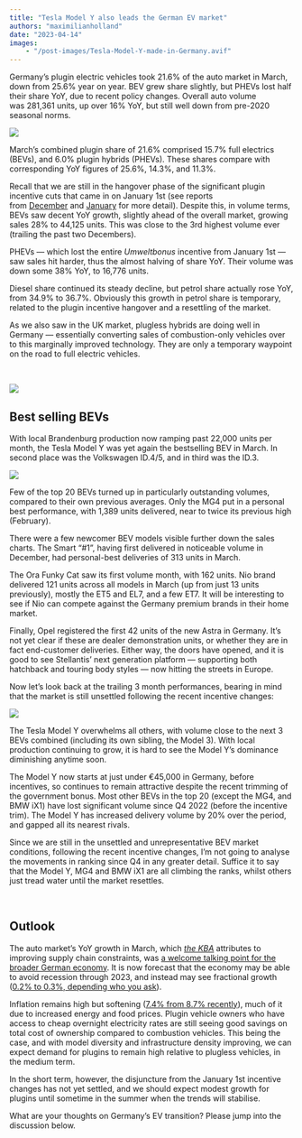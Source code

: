 ```yaml
---
title: "Tesla Model Y also leads the German EV market"
authors: "maximilianholland"
date: "2023-04-14"
images: 
    - "/post-images/Tesla-Model-Y-made-in-Germany.avif"
---
```


Germany’s plugin electric vehicles took 21.6% of the auto market in March, down from 25.6% year on year. BEV grew share slightly, but PHEVs lost half their share YoY, due to recent policy changes. Overall auto volume was 281,361 units, up over 16% YoY, but still well down from pre-2020 seasonal norms.

![](post-images/March-2023-Germany-Passenger-Auto-Registrations.avif)

March’s combined plugin share of 21.6% comprised 15.7% full electrics (BEVs), and 6.0% plugin hybrids (PHEVs). These shares compare with corresponding YoY figures of 25.6%, 14.3%, and 11.3%.

Recall that we are still in the hangover phase of the significant plugin incentive cuts that came in on January 1st (see reports from [December](/2023/01/08/in-december-evs-took-more-than-half-of-the-german-car-market/) and [January](/2023/02/13/domestic-tesla-model-y-dominated-the-german-ev-market-in-january/) for more detail). Despite this, in volume terms, BEVs saw decent YoY growth, slightly ahead of the overall market, growing sales 28% to 44,125 units. This was close to the 3rd highest volume ever (trailing the past two Decembers).

PHEVs — which lost the entire _Umweltbonus_ incentive from January 1st — saw sales hit harder, thus the almost halving of share YoY. Their volume was down some 38% YoY, to 16,776 units.

Diesel share continued its steady decline, but petrol share actually rose YoY, from 34.9% to 36.7%. Obviously this growth in petrol share is temporary, related to the plugin incentive hangover and a resettling of the market.

As we also saw in the UK market, plugless hybrids are doing well in Germany — essentially converting sales of combustion-only vehicles over to this marginally improved technology. They are only a temporary waypoint on the road to full electric vehicles.

 

![](post-images/March-2023-Germany-Monthly-Powertrain-Market-Share.avif)

## Best selling BEVs

With local Brandenburg production now ramping past 22,000 units per month, the Tesla Model Y was yet again the bestselling BEV in March. In second place was the Volkswagen ID.4/5, and in third was the ID.3.

![](post-images/Germany-BEVs-March-2023.avif)

Few of the top 20 BEVs turned up in particularly outstanding volumes, compared to their own previous averages. Only the MG4 put in a personal best performance, with 1,389 units delivered, near to twice its previous high (February).

There were a few newcomer BEV models visible further down the sales charts. The Smart “#1”, having first delivered in noticeable volume in December, had personal-best deliveries of 313 units in March.

The Ora Funky Cat saw its first volume month, with 162 units. Nio brand delivered 121 units across all models in March (up from just 13 units previously), mostly the ET5 and EL7, and a few ET7. It will be interesting to see if Nio can compete against the Germany premium brands in their home market.

Finally, Opel registered the first 42 units of the new Astra in Germany. It’s not yet clear if these are dealer demonstration units, or whether they are in fact end-customer deliveries. Either way, the doors have opened, and it is good to see Stellantis’ next generation platform — supporting both hatchback and touring body styles — now hitting the streets in Europe.

Now let’s look back at the trailing 3 month performances, bearing in mind that the market is still unsettled following the recent incentive changes:

![](post-images/Germany-BEVs-March-23-Trailing-Qtr.avif)

The Tesla Model Y overwhelms all others, with volume close to the next 3 BEVs combined (including its own sibling, the Model 3). With local production continuing to grow, it is hard to see the Model Y’s dominance diminishing anytime soon.

The Model Y now starts at just under €45,000 in Germany, before incentives, so continues to remain attractive despite the recent trimming of the government bonus. Most other BEVs in the top 20 (except the MG4, and BMW iX1) have lost significant volume since Q4 2022 (before the incentive trim). The Model Y has increased delivery volume by 20% over the period, and gapped all its nearest rivals.

Since we are still in the unsettled and unrepresentative BEV market conditions, following the recent incentive changes, I’m not going to analyse the movements in ranking since Q4 in any greater detail. Suffice it to say that the Model Y, MG4 and BMW iX1 are all climbing the ranks, whilst others just tread water until the market resettles.

 

## Outlook

The auto market’s YoY growth in March, which _[the KBA](https://www.kba.de/DE/Presse/Pressemitteilungen/Fahrzeugzulassungen/2023/pm15_2023_n_03_23_pm_komplett.html?snn=3662144&fromStatistic=4241250&yearFilter=2023&monthFilter=03_Maerz)_ attributes to improving supply chain constraints, was [a welcome talking point for the broader German economy](https://www.capitalfm.co.ke/business/2023/04/german-factory-output-up-more-than-expected-in-february/). It is now forecast that the economy may be able to avoid recession through 2023, and instead may see fractional growth ([0.2% to 0.3%, depending who you ask](https://www.dw.com/en/germany-no-recession-expected-experts-say/a-65233142)).

Inflation remains high but softening ([7.4% from 8.7% recently](https://tradingeconomics.com/germany/indicators)), much of it due to increased energy and food prices. Plugin vehicle owners who have access to cheap overnight electricity rates are still seeing good savings on total cost of ownership compared to combustion vehicles. This being the case, and with model diversity and infrastructure density improving, we can expect demand for plugins to remain high relative to plugless vehicles, in the medium term.

In the short term, however, the disjuncture from the January 1st incentive changes has not yet settled, and we should expect modest growth for plugins until sometime in the summer when the trends will stabilise.

What are your thoughts on Germany’s EV transition? Please jump into the discussion below.
